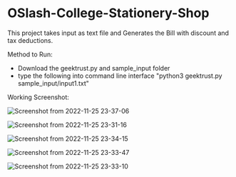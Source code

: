 # OSlash-College-Stationery-Shop
This project takes input as text file and Generates the Bill with discount and tax deductions.


Method to Run:
- Download the geektrust.py and sample_input folder
- type the following into command line interface "python3 geektrust.py sample_input/input1.txt"


Working Screenshot:

![Screenshot from 2022-11-25 23-37-06](https://user-images.githubusercontent.com/30771097/204038378-e58992d8-2dbe-4182-8e5d-7e68ef8d656e.png)


![Screenshot from 2022-11-25 23-31-16](https://user-images.githubusercontent.com/30771097/204038582-430908ed-e618-4c0b-88ea-1bacefe8d9cb.png)


![Screenshot from 2022-11-25 23-34-15](https://user-images.githubusercontent.com/30771097/204038431-a20f7665-a016-4fc1-953e-acfd0ef43114.png)


![Screenshot from 2022-11-25 23-33-47](https://user-images.githubusercontent.com/30771097/204038486-40f8fcbf-5360-4f4e-8539-5c0e9843e501.png)


![Screenshot from 2022-11-25 23-33-10](https://user-images.githubusercontent.com/30771097/204038505-d3cf7c30-f5bd-48eb-9bdd-f93dd3a7c7b8.png)
